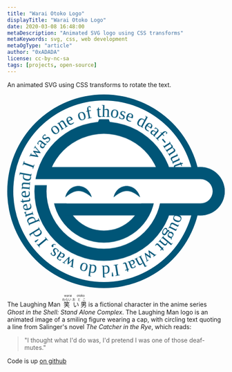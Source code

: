 ```yaml
---
title: "Warai Otoko Logo"
displayTitle: "Warai Otoko Logo"
date: 2020-03-08 16:48:00
metaDescription: "Animated SVG logo using CSS transforms"
metaKeywords: svg, css, web development
metaOgType: "article"
author: "0xADADA"
license: cc-by-nc-sa
tags: [projects, open-source]
---
```


An animated SVG using CSS transforms to rotate the text.

<svg viewBox="-160 -160 360 320" xmlns="http://www.w3.org/2000/svg" xmlns:xlink="http://www.w3.org/1999/xlink">
  <style>
  <![CDATA[
    .spin {
      animation:spin 15s linear infinite;
      animation-direction: reverse;
    }
    @keyframes spin {
      100% {
        transform:rotate(360deg);
      }
    }
  ]]>
  </style>

  <path id="f" d="m123,0a123,123 0,0 1-246,0a123,123 0,0 1 246,0"/>

  <g fill="#057">
    <circle r="160"/>
    <circle r="150" fill="#fff"/>
    <text class="spin" font-size="28" font-stretch="condensed" font-family="Impact">
      <textPath xlink:href="#f">I thought what I'd do was, I'd pretend I was one of those deaf-mutes</textPath>
    </text>
    <circle r="115"/>
    <circle r="95" fill="#fff"/>
    <path d="m-8-119h16 l2,5h-20z"/>
    <circle cx="160" cy="0" r="40"/>
    <path d="m-95-20v-20h255a40,40 0,0 1 0,80h-55v-20z"/>
    <path d="m-85 0a85,85 0,0 0 170,0h-20a65,65 0,0 1-130,0z"/>
    <path d="m-65 20v20h140v-20z"/>
    <path d="m-115-20v10h25v30h250a20,20 0,0 0 0,-40z" fill="#fff"/>
    <path d="m-20 10c-17-14-27-14-44 0 6-25 37-25 44 0z"/>
    <path d="m60 10c-17-14-27-14-44 0 6-25 37-25 44 0z"/>
  </g>
</svg>

The Laughing Man
<ruby>
  <ruby>
    笑<rp>(</rp><rt>わらい</rt><rp>)</rp>
    い
    男<rp>(</rp><rt>おとこ</rt><rp>)</rp>
  </ruby>
  <rp>(</rp><rt>warai otoko</rt><rp>)</rp>
</ruby>
is a fictional character in the anime series _Ghost in the Shell: Stand
Alone Complex_. The Laughing Man logo is an
animated image of a smiling figure wearing a cap, with circling text quoting a 
line from Salinger's novel _The Catcher in the Rye_, which reads:

> "I thought what I'd do was, I'd pretend I was one of those deaf-mutes."

Code is up [on github](https://github.com/0xadada/warai-otoko)
